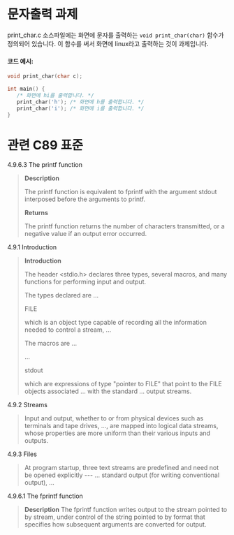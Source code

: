 # 문자출력 과제

print_char.c 소스파일에는 화면에 문자를 출력하는 `void print_char(char)` 함수가 정의되어 있습니다.
이 함수를 써서 화면에 linux라고 출력하는 것이 과제입니다.

#### 코드 예시:
```c
void print_char(char c);

int main() {
   /* 화면에 hi를 출력합니다. */
   print_char('h'); /* 화면에 h를 출력합니다. */
   print_char('i'); /* 화면에 i를 출력합니다. */
}
```

# 관련 C89 표준
4.9.6.3 The printf function
>
> **Description**
>
> The printf function is equivalent to fprintf with the argument stdout interposed before the arguments to printf.
>
> **Returns**
>
> The printf function returns the number of characters transmitted, or a negative value if an output error occurred.

4.9.1 Introduction
>
> **Introduction**
>
> The header <stdio.h> declares three types, several macros, and many functions for performing input and output.
>
> The types declared are ...
>
> FILE
>
> which is an object type capable of recording all the information needed to control a stream, ...
>
> The macros are ...
>
> ...
>
> stdout
>
> which are expressions of type "pointer to FILE" that point to the FILE objects associated ... with
> the standard ... output streams.

4.9.2 Streams
>
> Input and output, whether to or from physical devices such as terminals and tape drives, ...,
> are mapped into logical data streams, whose properties are more uniform than their various
> inputs and outputs.

4.9.3 Files
>
> At program startup, three text streams are predefined and need not be opened explicitly ---
> ... standard output (for writing conventional output), ...

4.9.6.1 The fprintf function
>
> **Description**
> The fprintf function writes output to the stream pointed to by stream, under control of the string
> pointed to by format that specifies how subsequent arguments are converted for output. 
